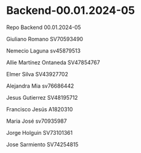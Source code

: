 # Backend-00.01.2024-05
Repo Backend 00.01.2024-05


Giuliano Romano SV70593490

Nemecio Laguna sv45879513






Allie Martínez Ontaneda SV47854767

Elmer Silva SV43927702


Alejandra Mia sv76686442

Jesus Gutierrez SV48195712


Francisco Jesús A1820310

Maria José sv70935987

Jorge Holguin SV73101361


Jose Sarmiento SV74254815

